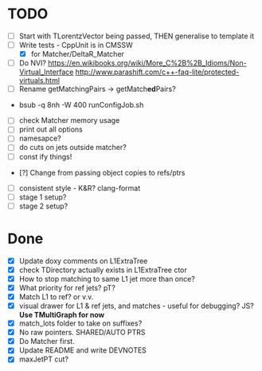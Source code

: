 # TODO

- [ ] Start with TLorentzVector being passed, THEN generalise to template it
- [ ] Write tests - CppUnit is in CMSSW
    + [x] for Matcher/DeltaR_Matcher
- [ ] Do NVI? https://en.wikibooks.org/wiki/More_C%2B%2B_Idioms/Non-Virtual_Interface http://www.parashift.com/c++-faq-lite/protected-virtuals.html
- [ ] Rename getMatchingPairs -> getMatch**ed**Pairs?
- bsub -q 8nh -W 400 runConfigJob.sh
- [ ] check Matcher memory usage
- [ ] print out all options
- [ ] namesapce?
- [ ] do cuts on jets outside matcher?
- [ ] const ify things!
- [?] Change from passing object copies to refs/ptrs
- [ ] consistent style - K&R? clang-format
- [ ] stage 1 setup?
- [ ] stage 2 setup?

Done
=====
- [x] Update doxy comments  on L1ExtraTree
- [x] check TDirectory actually exists in L1ExtraTree ctor
- [x] How to stop matching to same L1 jet more than once?
- [x] What priority for ref jets? pT?
- [x] Match L1 to ref? or v.v.
- [x] visual drawer for L1 & ref jets, and matches - useful for debugging? JS? **Use TMultiGraph for now**
- [x] match_lots folder to take on suffixes?
- [x] No raw pointers. SHARED/AUTO PTRS
- [x] Do Matcher first.
- [x] Update README and write DEVNOTES
- [x] maxJetPT cut?